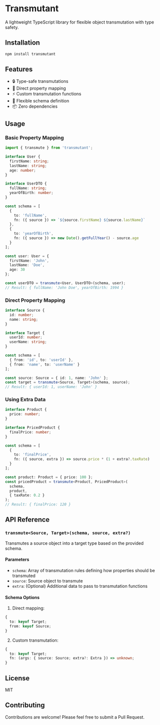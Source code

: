 # Transmutant

A lightweight TypeScript library for flexible object transmutation with type safety.

## Installation

```bash
npm install transmutant
```

## Features

- 🔒 Type-safe transmutations
- 🎯 Direct property mapping
- ⚡ Custom transmutation functions
- 🔄 Flexible schema definition
- 📦 Zero dependencies

## Usage

### Basic Property Mapping

```typescript
import { transmute } from 'transmutant';

interface User {
  firstName: string;
  lastName: string;
  age: number;
}

interface UserDTO {
  fullName: string;
  yearOfBirth: number;
}

const schema = [
  {
    to: 'fullName',
    fn: ({ source }) => `${source.firstName} ${source.lastName}`
  },
  {
    to: 'yearOfBirth',
    fn: ({ source }) => new Date().getFullYear() - source.age
  }
];

const user: User = {
  firstName: 'John',
  lastName: 'Doe',
  age: 30
};

const userDTO = transmute<User, UserDTO>(schema, user);
// Result: { fullName: 'John Doe', yearOfBirth: 1994 }
```

### Direct Property Mapping

```typescript
interface Source {
  id: number;
  name: string;
}

interface Target {
  userId: number;
  userName: string;
}

const schema = [
  { from: 'id', to: 'userId' },
  { from: 'name', to: 'userName' }
];

const source: Source = { id: 1, name: 'John' };
const target = transmute<Source, Target>(schema, source);
// Result: { userId: 1, userName: 'John' }
```

### Using Extra Data

```typescript
interface Product {
  price: number;
}

interface PricedProduct {
  finalPrice: number;
}

const schema = [
  {
    to: 'finalPrice',
    fn: ({ source, extra }) => source.price * (1 + extra?.taxRate)
  }
];

const product: Product = { price: 100 };
const pricedProduct = transmute<Product, PricedProduct>(
  schema,
  product,
  { taxRate: 0.2 }
);
// Result: { finalPrice: 120 }
```

## API Reference

### `transmute<Source, Target>(schema, source, extra?)`

Transmutes a source object into a target type based on the provided schema.

#### Parameters

- `schema`: Array of transmutation rules defining how properties should be transmuted
- `source`: Source object to transmute
- `extra`: (Optional) Additional data to pass to transmutation functions

#### Schema Options

1. Direct mapping:
```typescript
{
  to: keyof Target;
  from: keyof Source;
}
```

2. Custom transmutation:
```typescript
{
  to: keyof Target;
  fn: (args: { source: Source; extra?: Extra }) => unknown;
}
```

## License

MIT

## Contributing

Contributions are welcome! Please feel free to submit a Pull Request.
